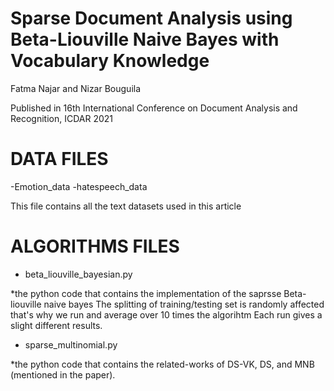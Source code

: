 # Sparse Document Analysis using Beta-Liouville Naive Bayes with Vocabulary Knowledge 

Fatma Najar and Nizar Bouguila  

Published in 16th International Conference on Document Analysis and Recognition, ICDAR 2021


DATA FILES
============================================================
-Emotion_data
-hatespeech_data

This file contains all the text datasets used in this article


ALGORITHMS FILES
===========================================================
- beta_liouville_bayesian.py

*the python code that contains the implementation of the saprsse Beta-liouville naive bayes
The splitting of training/testing set is randomly affected that's why we run and average over 10 times the algorihtm 
Each run gives a slight different results.

- sparse_multinomial.py

*the python code that contains the related-works of DS-VK, DS, and MNB (mentioned in the paper).
